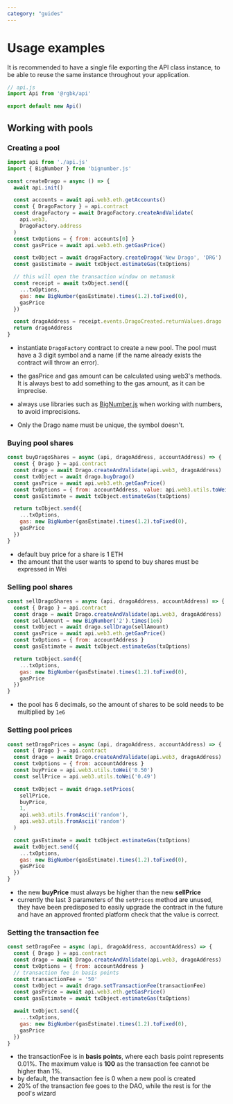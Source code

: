 ```yaml
---
category: "guides"
---
```



# Usage examples

It is recommended to have a single file exporting the API class instance, to be able to reuse the same instance throughout your application.

```javascript
// api.js
import Api from '@rgbk/api'

export default new Api()
```

## Working with pools

### Creating a pool

```javascript
import api from './api.js'
import { BigNumber } from 'bignumber.js'

const createDrago = async () => {
  await api.init()

  const accounts = await api.web3.eth.getAccounts()
  const { DragoFactory } = api.contract
  const dragoFactory = await DragoFactory.createAndValidate(
    api.web3,
    DragoFactory.address
  )
  const txOptions = { from: accounts[0] }
  const gasPrice = await api.web3.eth.getGasPrice()

  const txObject = await dragoFactory.createDrago('New Drago', 'DRG')
  const gasEstimate = await txObject.estimateGas(txOptions)

  // this will open the transaction window on metamask
  const receipt = await txObject.send({
    ...txOptions,
    gas: new BigNumber(gasEstimate).times(1.2).toFixed(0),
    gasPrice
  })

  const dragoAddress = receipt.events.DragoCreated.returnValues.drago
  return dragoAddress
}
```

-   instantiate `DragoFactory` contract to create a new pool. The pool must have a 3 digit symbol and a name (if the name already exists the contract will throw an error).

-   the gasPrice and gas amount can be calculated using web3's methods. It is always best to add something to the gas amount, as it can be imprecise.

-   always use libraries such as [BigNumber.js](https://github.com/MikeMcl/bignumber.js/) when working with numbers, to avoid imprecisions.

- Only the Drago name must be unique, the symbol doesn't.

### Buying pool shares

```javascript
const buyDragoShares = async (api, dragoAddress, accountAddress) => {
  const { Drago } = api.contract
  const drago = await Drago.createAndValidate(api.web3, dragoAddress)
  const txObject = await drago.buyDrago()
  const gasPrice = await api.web3.eth.getGasPrice()
  const txOptions = { from: accountAddress, value: api.web3.utils.toWei('3') }
  const gasEstimate = await txObject.estimateGas(txOptions)

  return txObject.send({
    ...txOptions,
    gas: new BigNumber(gasEstimate).times(1.2).toFixed(0),
    gasPrice
  })
}
```

-   default buy price for a share is 1 ETH
-   the amount that the user wants to spend to buy shares must be expressed in Wei

### Selling pool shares

```javascript
const sellDragoShares = async (api, dragoAddress, accountAddress) => {
  const { Drago } = api.contract
  const drago = await Drago.createAndValidate(api.web3, dragoAddress)
  const sellAmount = new BigNumber('2').times(1e6)
  const txObject = await drago.sellDrago(sellAmount)
  const gasPrice = await api.web3.eth.getGasPrice()
  const txOptions = { from: accountAddress }
  const gasEstimate = await txObject.estimateGas(txOptions)

  return txObject.send({
    ...txOptions,
    gas: new BigNumber(gasEstimate).times(1.2).toFixed(0),
    gasPrice
  })
}
```

-   the pool has 6 decimals, so the amount of shares to be sold needs to be multiplied by `1e6`

### Setting pool prices

```javascript
const setDragoPrices = async (api, dragoAddress, accountAddress) => {
  const { Drago } = api.contract
  const drago = await Drago.createAndValidate(api.web3, dragoAddress)
  const txOptions = { from: accountAddress }
  const buyPrice = api.web3.utils.toWei('0.50')
  const sellPrice = api.web3.utils.toWei('0.49')

  const txObject = await drago.setPrices(
    sellPrice,
    buyPrice,
    1,
    api.web3.utils.fromAscii('random'),
    api.web3.utils.fromAscii('random')
  )

  const gasEstimate = await txObject.estimateGas(txOptions)
  await txObject.send({
    ...txOptions,
    gas: new BigNumber(gasEstimate).times(1.2).toFixed(0),
    gasPrice
  })
}
```

-   the new **buyPrice** must always be higher than the new **sellPrice**
-   currently the last 3 parameters of the `setPrices` method are unused, they have been predisposed to easily upgrade the contract in the future and have an approved fronted platform check that the value is correct.

### Setting the transaction fee

```javascript
const setDragoFee = async (api, dragoAddress, accountAddress) => {
  const { Drago } = api.contract
  const drago = await Drago.createAndValidate(api.web3, dragoAddress)
  const txOptions = { from: accountAddress }
  // transaction fee in basis points
  const transactionFee = '50'
  const txObject = await drago.setTransactionFee(transactionFee)
  const gasPrice = await api.web3.eth.getGasPrice()
  const gasEstimate = await txObject.estimateGas(txOptions)

  await txObject.send({
    ...txOptions,
    gas: new BigNumber(gasEstimate).times(1.2).toFixed(0),
    gasPrice
  })
}
```

-   the transactionFee is in **basis points**, where each basis point represents 0.01%. The maximum value is **100** as the transaction fee cannot be higher than 1%.
-   by default, the transaction fee is 0 when a new pool is created
-   20% of the transaction fee goes to the DAO, while the rest is for the pool's wizard

